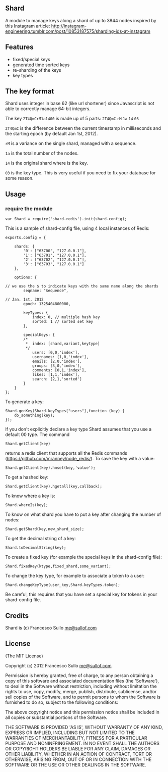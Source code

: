 ## Shard

A module to manage keys along a shard of up to 3844 nodes inspired by this Instagram article:
http://instagram-engineering.tumblr.com/post/10853187575/sharding-ids-at-instagram

## Features

 * fixed/special keys
 * generated time sorted keys
 * re-sharding of the keys
 * key types
 
## The key format

Shard uses integer in base 62 (like url shortener) since Javascript is not able to correctly manage 64-bit integers.


The key `2T4QmCrM1a1400` is made up of 5 parts: `2T4QmC` `rM` `1a` `14` `03`


`2T4QmC` is the difference between the current timestamp in milliseconds and the starting epoch (by default Jan 1st, 2012). 

`rM` is a variance on the single shard, managed with a sequence.

`1a` is the total number of the nodes.

`14` is the original shard where is the key.

`03` is the key type. This is very useful if you need to fix your database for some reason.

## Usage

### require the module

    var Shard = require('shard-redis').init(shard-config);

This is a sample of shard-config file, using 4 local instances of Redis:

	exports.config = {
			
		shards: {
		    '0': ["63700", "127.0.0.1"],
		    '1': ["63701", "127.0.0.1"],
		    '2': ["63702", "127.0.0.1"],
		    '3': ["63703", "127.0.0.1"]
		},
	
		options: {
	
	// we use the $ to indicate keys with the same name along the shards
			seqname: "$equence",
			
	// Jan. 1st, 2012		
			epoch: 1325404800000,
				
			keyTypes: {
				index: 0, // multiple hash key
				sorted: 1 // sorted set key	
			},
		
			specialKeys: {
			/*	
			 *  index: [shard,variant,keytype]
			 */	
				users: [0,0,'index'], 
				usernames: [1,0,'index'],
				emails: [2,0,'index'],
				groups: [3,0,'index'],
				comments: [0,1,'index'],
				likes: [1,1,'index'],
				search: [2,1,'sorted']
			}
		}
	};
		
To generate a key:

	Shard.genKey(Shard.keyTypes["users"],function (key) {
		do_something(key);
	});		
	
If you don't explicitly declare a key type Shard assumes that you use a default 00 type.
The command

	Shard.getClient(key)
	
returns a redis client that supports all the Redis commands (https://github.com/mranney/node_redis/).
To save the key with a value:

	Shard.getClient(key).hmset(key,'value');
	
To get a hashed key:

	Shard.getClient(key).hgetall(key,callback);
	
To know where a key is:

	Shard.whereIs(key);

To know on what shard you have to put a key after changing the number of nodes:

	Shard.getShard(key,new_shard_size);
	
To get the decimal string of a key:

	Shard.toDecimalString(key);
	
To create a fixed key (for example the special keys in the shard-config file):

	Shard.fixedKey(ktype,fixed_shard,some_variant);
	
To change the key type, for example to associate a token to a user:

	Shard.changeKeyType(user_key,Shard.keyTypes.token);
	
Be careful, this requires that you have set a special key for tokens in your shard-config file.

			
## Credits

Shard is (c) Francesco Sullo <me@sullof.com>

## License 

(The MIT License)

Copyright (c) 2012 Francesco Sullo <me@sullof.com>

Permission is hereby granted, free of charge, to any person obtaining
a copy of this software and associated documentation files (the
'Software'), to deal in the Software without restriction, including
without limitation the rights to use, copy, modify, merge, publish,
distribute, sublicense, and/or sell copies of the Software, and to
permit persons to whom the Software is furnished to do so, subject to
the following conditions:

The above copyright notice and this permission notice shall be
included in all copies or substantial portions of the Software.

THE SOFTWARE IS PROVIDED 'AS IS', WITHOUT WARRANTY OF ANY KIND,
EXPRESS OR IMPLIED, INCLUDING BUT NOT LIMITED TO THE WARRANTIES OF
MERCHANTABILITY, FITNESS FOR A PARTICULAR PURPOSE AND NONINFRINGEMENT.
IN NO EVENT SHALL THE AUTHORS OR COPYRIGHT HOLDERS BE LIABLE FOR ANY
CLAIM, DAMAGES OR OTHER LIABILITY, WHETHER IN AN ACTION OF CONTRACT,
TORT OR OTHERWISE, ARISING FROM, OUT OF OR IN CONNECTION WITH THE
SOFTWARE OR THE USE OR OTHER DEALINGS IN THE SOFTWARE.	
